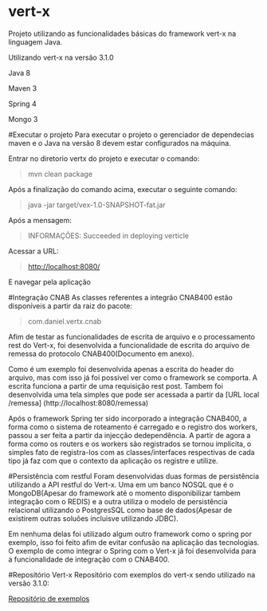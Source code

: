# vert-x
Projeto utilizando as funcionalidades básicas do framework vert-x na linguagem Java.

Utilizando vert-x na versão 3.1.0

Java 8

Maven 3

Spring 4

Mongo 3

#Executar o projeto
Para executar o projeto o gerenciador de dependecias maven e o Java na versão 8 devem estar configurados na máquina.

Entrar no diretorio vertx do projeto e executar o comando:
> mvn clean package

Após a finalização do comando acima, executar o seguinte comando:
>java -jar target/vex-1.0-SNAPSHOT-fat.jar 

Após a mensagem:
>INFORMAÇÕES: Succeeded in deploying verticle

Acessar a URL:
>[http://localhost:8080/](http://localhost:8080/)

E navegar pela aplicação

#Integração CNAB
As classes referentes a integrão CNAB400 estão disponíveis a partir da raiz do pacote: 
>com.daniel.vertx.cnab

Afim de testar as funcionalidades de escrita de arquivo e o processamento rest do Vert-x, foi desenvolvida a funcionalidade de escrita do arquivo de remessa do protocolo CNAB400(Documento em anexo). 

Como é um exemplo foi desenvolvida apenas a escrita do header do arquivo, mas com isso já foi possivel ver como o framework se comporta. A escrita funciona a partir de uma requisição rest post. Tambem foi desenvolvida uma tela simples que pode ser acessada a partir da [URL local /remessa] (http://localhost:8080/remessa)

Após o framework Spring ter sido incorporado a integração CNAB400, a forma como o sistema de roteamento é carregado e o registro dos workers, passou a ser feita a partir da injecção dedependência. A partir de agora a forma como os routers e os workers são registrados se tornou implícita, o simples fato de registra-los com as classes/interfaces respectivas de cada tipo já faz com que o contexto da aplicação os registre e utilize.
 
#Persistência com restful
Foram desenvolvidas duas formas de persistência utilizando a API restful do Vert-x. Uma em um banco NOSQL que é o MongoDB(Apesar do framework até o momento disponibilizar tambem integração com o REDIS) e a outra utiliza o modelo de persistência relacional utilizando o PostgresSQL como base de dados(Apesar de existirem outras soluões incluisve utilizando JDBC).

Em nenhuma delas foi utilizado algum outro framework como o spring por exemplo, isso foi feito afim de evitar confusão na aplicação das tecnologias. O exemplo de como integrar o Spring com o Vert-x já foi desenvolvida para a funcionalidade de integração com o CNAB400.

#Repositório Vert-x
Repositório com exemplos do vert-x sendo utilizado na versão 3.1.0:

[Repositório de exemplos](https://github.com/vert-x3/vertx-examples)



